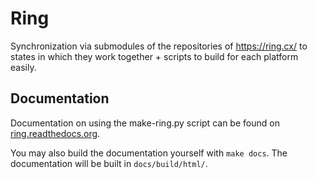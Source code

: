 # Ring

Synchronization via submodules of the repositories of <https://ring.cx/> to states in which they work together + scripts to build for each platform easily.

## Documentation

Documentation on using the make-ring.py script can be found on [ring.readthedocs.org](https://ring.readthedocs.org/).

You may also build the documentation yourself with ``make docs``. The documentation will be built in ``docs/build/html/``.
